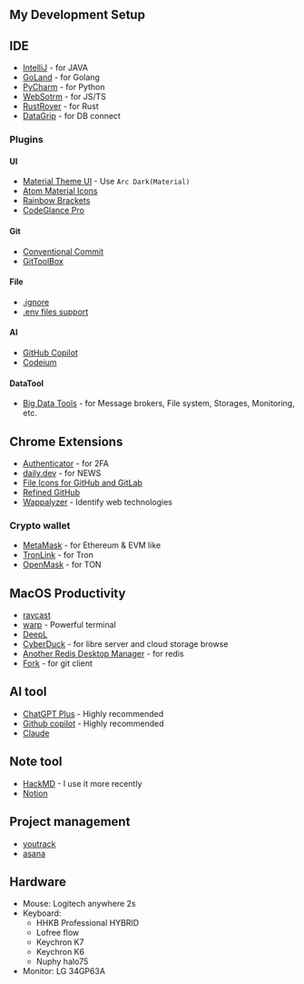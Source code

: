 ## My Development Setup

## IDE

- [IntelliJ](https://www.jetbrains.com/idea/) - for JAVA
- [GoLand](https://www.jetbrains.com/go/) - for Golang
- [PyCharm](https://www.jetbrains.com/pycharm/) - for Python
- [WebSotrm](https://www.jetbrains.com/webstorm/) - for JS/TS
- [RustRover](https://www.jetbrains.com/rust/) - for Rust
- [DataGrip](https://www.jetbrains.com/datagrip/) - for DB connect

### Plugins

#### UI

- [Material Theme UI](https://plugins.jetbrains.com/plugin/8006-material-theme-ui) - Use `Arc Dark(Material)`
- [Atom Material Icons](https://plugins.jetbrains.com/plugin/10044-atom-material-icons)
- [Rainbow Brackets](https://plugins.jetbrains.com/plugin/10080-rainbow-brackets)
- [CodeGlance Pro](https://plugins.jetbrains.com/plugin/18824-codeglance-pro)

#### Git

- [Conventional Commit](https://plugins.jetbrains.com/plugin/13389-conventional-commit)
- [GitToolBox](https://plugins.jetbrains.com/plugin/7499-gittoolbox)

#### File

- [.ignore](https://plugins.jetbrains.com/plugin/7495--ignore)
- [.​env files support](https://plugins.jetbrains.com/plugin/9525--env-files-support)

#### AI

- [GitHub Copilot](https://plugins.jetbrains.com/plugin/17718-github-copilot)
- [Codeium](https://plugins.jetbrains.com/plugin/20540-codeium-ai-autocomplete-and-chat-for-python-js-ts-java-go-)

#### DataTool

- [Big Data Tools](https://plugins.jetbrains.com/plugin/12494-big-data-tools/versions) - for Message brokers, File system, Storages, Monitoring, etc.

## Chrome Extensions

- [Authenticator](https://chrome.google.com/webstore/detail/authenticator/bhghoamapcdpbohphigoooaddinpkbai) - for 2FA
- [daily.dev](https://chrome.google.com/webstore/detail/dailydev-the-homepage-dev/jlmpjdjjbgclbocgajdjefcidcncaied) - for NEWS
- [File Icons for GitHub and GitLab](https://chrome.google.com/webstore/detail/file-icons-for-github-and/ficfmibkjjnpogdcfhfokmihanoldbfe)
- [Refined GitHub](https://chrome.google.com/webstore/detail/refined-github/hlepfoohegkhhmjieoechaddaejaokhf)
- [Wappalyzer](https://chrome.google.com/webstore/detail/wappalyzer-technology-pro/gppongmhjkpfnbhagpmjfkannfbllamg) - Identify web technologies

### Crypto wallet

- [MetaMask](https://chrome.google.com/webstore/detail/metamask/nkbihfbeogaeaoehlefnkodbefgpgknn) - for Ethereum & EVM like
- [TronLink](https://chrome.google.com/webstore/detail/tronlink/ibnejdfjmmkpcnlpebklmnkoeoihofec) - for Tron
- [OpenMask](https://chrome.google.com/webstore/detail/openmask-ton-wallet/penjlddjkjgpnkllboccdgccekpkcbin) - for TON

## MacOS Productivity

- [raycast](https://www.raycast.com/)
- [warp](https://www.warp.dev/) - Powerful terminal
- [DeepL](https://www.deepl.com/translator)
- [CyberDuck](https://cyberduck.io/) - for libre server and cloud storage browse
- [Another Redis Desktop Manager](https://github.com/qishibo/AnotherRedisDesktopManager) - for redis
- [Fork](https://git-fork.com/) - for git client

## AI tool

- [ChatGPT Plus](https://chat.openai.com/) - Highly recommended
- [Github copilot](https://github.com/features/copilot) - Highly recommended
- [Claude](https://claude.ai/chat/)

## Note tool

- [HackMD](https://hackmd.io/) - I use it more recently
- [Notion](https://www.notion.so)

## Project management

- [youtrack](https://www.jetbrains.com/youtrack/)
- [asana](https://app.asana.com/)

## Hardware

- Mouse: Logitech anywhere 2s
- Keyboard:
  - HHKB Professional HYBRID
  - Lofree flow
  - Keychron K7
  - Keychron K6
  - Nuphy halo75
- Monitor: LG 34GP63A
